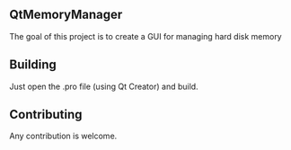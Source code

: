 ## QtMemoryManager
The goal of this project is to create a GUI for managing hard disk memory
## Building
Just open the .pro file (using Qt Creator) and build.
## Contributing
Any contribution is welcome.
